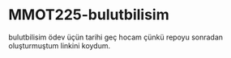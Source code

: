 # MMOT225-bulutbilisim
 bulutbilisim
ödev üçün tarihi geç hocam çünkü repoyu sonradan oluşturmuştum linkini koydum.
